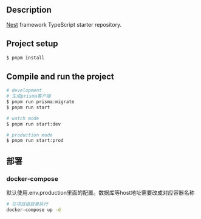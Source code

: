 
## Description

[Nest](https://github.com/nestjs/nest) framework TypeScript starter repository.

## Project setup

```bash
$ pnpm install
```

## Compile and run the project

```bash
# development
# 生成prisma客户端
$ pnpm run prisma:migrate
$ pnpm run start

# watch mode
$ pnpm run start:dev

# production mode
$ pnpm run start:prod
```

## 部署

### docker-compose
默认使用.env.production里面的配置。数据库等host地址需要改成对应容器名称
```bash
# 在项目根目录执行
docker-compose up -d
```